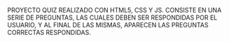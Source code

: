 PROYECTO QUIZ REALIZADO CON HTML5, CSS Y JS.
CONSISTE EN UNA SERIE DE PREGUNTAS, LAS CUALES DEBEN SER RESPONDIDAS POR EL USUARIO, Y AL FINAL DE LAS MISMAS, APARECEN LAS PREGUNTAS CORRECTAS RESPONDIDAS.
